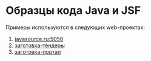 Образцы кода Java и JSF
========
<img src="http://src.javasource.ru/images/banner-index.gif" alt="">
<br>
Примеры используются в следующих web-проектах:
<ol>
<li><a href="http://javasource.ru:5050">javasource.ru:5050</a></li>
<li><a href="http://vpvlab.ru:5050/tenders-gf-exit/">заготовка-тендеры</a></li>
<li><a href="http://vpvlab.ru:5050/portal-gf/">заготовка-портал</a></li>
</ol>
